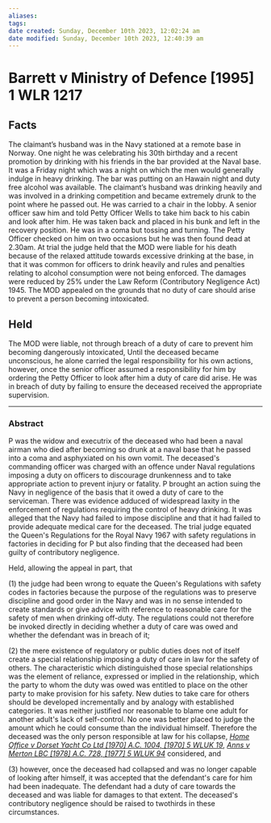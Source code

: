 ```yaml
---
aliases: 
tags: 
date created: Sunday, December 10th 2023, 12:02:24 am
date modified: Sunday, December 10th 2023, 12:40:39 am
---
```


# Barrett v Ministry of Defence [1995] 1 WLR 1217

## Facts

The claimant’s husband was in the Navy stationed at a remote base in Norway. One night he was celebrating his 30th birthday and a recent promotion by drinking with his friends in the bar provided at the Naval base. It was a Friday night which was a night on which the men would generally indulge in heavy drinking. The bar was putting on an Hawain night and duty free alcohol was available. The claimant’s husband was drinking heavily and was involved in a drinking competition and became extremely drunk to the point where he passed out. He was carried to a chair in the lobby. A senior officer saw him and told Petty Officer Wells to take him back to his cabin and look after him. He was taken back and placed in his bunk and left in the recovery position. He was in a coma but tossing and turning. The Petty Officer checked on him on two occasions but he was then found dead at 2.30am. At trial the judge held that the MOD were liable for his death because of the relaxed attitude towards excessive drinking at the base, in that it was common for officers to drink heavily and rules and penalties relating to alcohol consumption were not being enforced. The damages were reduced by 25% under the Law Reform (Contributory Negligence Act) 1945. The MOD appealed on the grounds that no duty of care should arise to prevent a person becoming intoxicated.

## Held

The MOD were liable, not through breach of a duty of care to prevent him becoming dangerously intoxicated, Until the deceased became unconscious, he alone carried the legal responsibility for his own actions, however, once the senior officer assumed a responsibility for him by ordering the Petty Officer to look after him a duty of care did arise. He was in breach of duty by failing to ensure the deceased received the appropriate supervision.

---

### Abstract

P was the widow and executrix of the deceased who had been a naval airman who died after becoming so drunk at a naval base that he passed into a coma and asphyxiated on his own vomit. The deceased's commanding officer was charged with an offence under Naval regulations imposing a duty on officers to discourage drunkenness and to take appropriate action to prevent injury or fatality. P brought an action suing the Navy in negligence of the basis that it owed a duty of care to the serviceman. There was evidence adduced of widespread laxity in the enforcement of regulations requiring the control of heavy drinking. It was alleged that the Navy had failed to impose discipline and that it had failed to provide adequate medical care for the deceased. The trial judge equated the Queen's Regulations for the Royal Navy 1967 with safety regulations in factories in deciding for P but also finding that the deceased had been guilty of contributory negligence.

Held, allowing the appeal in part, that

(1) the judge had been wrong to equate the Queen's Regulations with safety codes in factories because the purpose of the regulations was to preserve discipline and good order in the Navy and was in no sense intended to create standards or give advice with reference to reasonable care for the safety of men when drinking off-duty. The regulations could not therefore be invoked directly in deciding whether a duty of care was owed and whether the defendant was in breach of it;

(2) the mere existence of regulatory or public duties does not of itself create a special relationship imposing a duty of care in law for the safety of others. The characteristic which distinguished those special relationships was the element of reliance, expressed or implied in the relationship, which the party to whom the duty was owed was entitled to place on the other party to make provision for his safety. New duties to take care for others should be developed incrementally and by analogy with established categories. It was neither justified nor reasonable to blame one adult for another adult's lack of self-control. No one was better placed to judge the amount which he could consume than the individual himself. Therefore the deceased was the only person responsible at law for his collapse, _[Home Office v Dorset Yacht Co Ltd [1970] A.C. 1004, [1970] 5 WLUK 19](https://uk.westlaw.com/Document/IC3259AD0E42711DA8FC2A0F0355337E9/View/FullText.html?originationContext=document&transitionType=DocumentItem&ppcid=563926d9a7e74250a340e21a184eb330&contextData=(sc.Default))_, _[Anns v Merton LBC [1978] A.C. 728, [1977] 5 WLUK 94](https://uk.westlaw.com/Document/I5E758AF0E42711DA8FC2A0F0355337E9/View/FullText.html?originationContext=document&transitionType=DocumentItem&ppcid=563926d9a7e74250a340e21a184eb330&contextData=(sc.Default))_ considered, and

(3) however, once the deceased had collapsed and was no longer capable of looking after himself, it was accepted that the defendant's care for him had been inadequate. The defendant had a duty of care towards the deceased and was liable for damages to that extent. The deceased's contributory negligence should be raised to twothirds in these circumstances.
